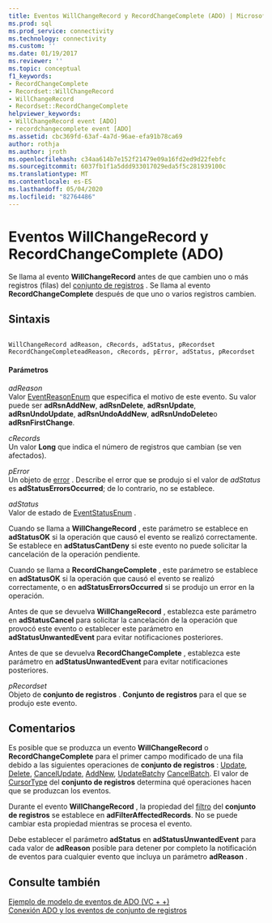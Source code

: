 ```yaml
---
title: Eventos WillChangeRecord y RecordChangeComplete (ADO) | Microsoft Docs
ms.prod: sql
ms.prod_service: connectivity
ms.technology: connectivity
ms.custom: ''
ms.date: 01/19/2017
ms.reviewer: ''
ms.topic: conceptual
f1_keywords:
- RecordChangeComplete
- Recordset::WillChangeRecord
- WillChangeRecord
- Recordset::RecordChangeComplete
helpviewer_keywords:
- WillChangeRecord event [ADO]
- recordchangecomplete event [ADO]
ms.assetid: cbc369fd-63af-4a7d-96ae-efa91b78ca69
author: rothja
ms.author: jroth
ms.openlocfilehash: c34aa614b7e152f21479e09a16fd2ed9d22febfc
ms.sourcegitcommit: 6037fb1f1a5ddd933017029eda5f5c281939100c
ms.translationtype: MT
ms.contentlocale: es-ES
ms.lasthandoff: 05/04/2020
ms.locfileid: "82764486"
---
```

# <a name="willchangerecord-and-recordchangecomplete-events-ado"></a>Eventos WillChangeRecord y RecordChangeComplete (ADO)
Se llama al evento **WillChangeRecord** antes de que cambien uno o más registros (filas) del [conjunto de registros](../../../ado/reference/ado-api/recordset-object-ado.md) . Se llama al evento **RecordChangeComplete** después de que uno o varios registros cambien.  
  
## <a name="syntax"></a>Sintaxis  
  
```  
  
WillChangeRecord adReason, cRecords, adStatus, pRecordset  
RecordChangeCompleteadReason, cRecords, pError, adStatus, pRecordset  
```  
  
#### <a name="parameters"></a>Parámetros  
 *adReason*  
 Valor [EventReasonEnum](../../../ado/reference/ado-api/eventreasonenum.md) que especifica el motivo de este evento. Su valor puede ser **adRsnAddNew**, **adRsnDelete**, **adRsnUpdate**, **adRsnUndoUpdate**, **adRsnUndoAddNew**, **adRsnUndoDelete**o **adRsnFirstChange**.  
  
 *cRecords*  
 Un valor **Long** que indica el número de registros que cambian (se ven afectados).  
  
 *pError*  
 Un objeto de [error](../../../ado/reference/ado-api/error-object.md) . Describe el error que se produjo si el valor de *adStatus* es **adStatusErrorsOccurred**; de lo contrario, no se establece.  
  
 *adStatus*  
 Valor de estado de [EventStatusEnum](../../../ado/reference/ado-api/eventstatusenum.md) .  
  
 Cuando se llama a **WillChangeRecord** , este parámetro se establece en **adStatusOK** si la operación que causó el evento se realizó correctamente. Se establece en **adStatusCantDeny** si este evento no puede solicitar la cancelación de la operación pendiente.  
  
 Cuando se llama a **RecordChangeComplete** , este parámetro se establece en **adStatusOK** si la operación que causó el evento se realizó correctamente, o en **adStatusErrorsOccurred** si se produjo un error en la operación.  
  
 Antes de que se devuelva **WillChangeRecord** , establezca este parámetro en **adStatusCancel** para solicitar la cancelación de la operación que provocó este evento o establecer este parámetro en **adStatusUnwantedEvent** para evitar notificaciones posteriores.  
  
 Antes de que se devuelva **RecordChangeComplete** , establezca este parámetro en **adStatusUnwantedEvent** para evitar notificaciones posteriores.  
  
 *pRecordset*  
 Objeto de **conjunto de registros** . **Conjunto de registros** para el que se produjo este evento.  
  
## <a name="remarks"></a>Comentarios  
 Es posible que se produzca un evento **WillChangeRecord** o **RecordChangeComplete** para el primer campo modificado de una fila debido a las siguientes operaciones de **conjunto de registros** : [Update](../../../ado/reference/ado-api/update-method.md), [Delete](../../../ado/reference/ado-api/delete-method-ado-recordset.md), [CancelUpdate](../../../ado/reference/ado-api/cancelupdate-method-ado.md), [AddNew](../../../ado/reference/ado-api/addnew-method-ado.md), [UpdateBatch](../../../ado/reference/ado-api/updatebatch-method.md)y [CancelBatch](../../../ado/reference/ado-api/cancelbatch-method-ado.md). El valor de [CursorType](../../../ado/reference/ado-api/cursortype-property-ado.md) del **conjunto de registros** determina qué operaciones hacen que se produzcan los eventos.  
  
 Durante el evento **WillChangeRecord** , la propiedad del [filtro](../../../ado/reference/ado-api/filter-property.md) del **conjunto de registros** se establece en **adFilterAffectedRecords**. No se puede cambiar esta propiedad mientras se procesa el evento.  
  
 Debe establecer el parámetro **adStatus** en **adStatusUnwantedEvent** para cada valor de **adReason** posible para detener por completo la notificación de eventos para cualquier evento que incluya un parámetro **adReason** .  
  
## <a name="see-also"></a>Consulte también  
 [Ejemplo de modelo de eventos de ADO (VC + +)](../../../ado/reference/ado-api/ado-events-model-example-vc.md)   
 [Conexión ADO y los eventos de conjunto de registros](../../../ado/guide/data/ado-event-handler-summary.md)
